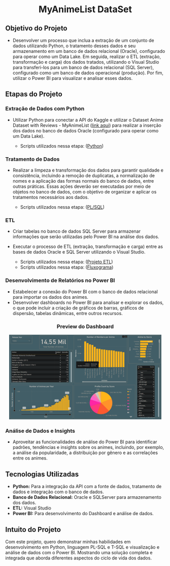 <h1 align="center"> MyAnimeList DataSet </h1>


## Objetivo do Projeto

- Desenvolver um processo que inclua a extração de um conjunto de dados utilizando Python, o tratamento desses dados e seu armazenamento em um banco de dados relacional (Oracle), configurado para operar como um Data Lake. Em seguida, realizar o ETL (extração, transformação e carga) dos dados tratados, utilizando o Visual Studio para transferi-los para um banco de dados relacional (SQL Server), configurado como um banco de dados operacional (produção). Por fim, utilizar o Power BI para visualizar e analisar esses dados.

## Etapas do Projeto

### Extração de Dados com Python

- Utilizar Python para conectar a API do Kaggle e utilizar o Dataset Anime Dataset with Reviews - MyAnimeList ([link aqui](./https://www.kaggle.com/datasets/marlesson/myanimelist-dataset-animes-profiles-reviews)) para realizar a inserção dos dados no banco de dados Oracle (configurado para operar como um Data Lake).

  * Scripts utilizados nessa etapa: ([Python](./Scripts_Python))

### Tratamento de Dados

- Realizar a limpeza e transformação dos dados para garantir qualidade e consistência, incluindo a remoção de duplicatas, a normalização de nomes e a aplicação das formas normais do banco de dados, entre outras práticas. Essas ações deverão ser executadas por meio de objetos no banco de dados, com o objetivo de organizar e aplicar os tratamentos necessários aos dados.

   * Scripts utilizados nessa etapa: ([PL/SQL](./Scripts_PLSQL))

### ETL
 
- Criar tabelas no banco de dados SQL Server para armazenar informações que serão utilizadas pelo Power BI na análise dos dados.
- Executar o processo de ETL (extração, transformação e carga) entre as bases de dados Oracle e SQL Server utilizando o Visual Studio.

   * Scripts utilizados nessa etapa: ([Projeto ETL](./ETL_SSIS/Animes))
   * Scripts utilizados nessa etapa: ([Fluxograma](./ETL_SSIS/Fluxograma_ETL))
 
### Desenvolvimento de Relatórios no Power BI

- Estabelecer a conexão do Power BI com o banco de dados relacional para importar os dados dos animes.
- Desenvolver dashboards no Power BI para analisar e explorar os dados, o que pode incluir a criação de gráficos de barras, gráficos de dispersão, tabelas dinâmicas, entre outros recursos.


<div align="center">
<h3> Preview do Dashboard </h3>
  <a href="https://app.powerbi.com/view?r=eyJrIjoiZTkxODczMWQtNGJmZS00MDU0LTllZDktMzRiNzNkYTFkMjM1IiwidCI6IjcwNjBlYjFhLWZkY2MtNGVhOS05MTk4LWQ5N2FhNDkyZmJjMiJ9" target="_blank">
    <img src="./Powerbi/imagem_capa.png" alt="Assista a apresentação" width="480" />
  </a>
</div>
 
### Análise de Dados e Insights

- Aproveitar as funcionalidades de análise do Power BI para identificar padrões, tendências e insights sobre os animes, incluindo, por exemplo, a análise da popularidade, a distribuição por gênero e as correlações entre os animes.

## Tecnologias Utilizadas

- **Python:** Para a integração da API com a fonte de dados, tratamento de dados e integração com o banco de dados.
- **Banco de Dados Relacional:** Oracle e SQLServer para armazenamento dos dados.
- **ETL:** Visual Studio
- **Power BI:** Para desenvolvimento do Dashboard e análise de dados.

## Intuito do Projeto

Com este projeto, quero demonstrar minhas habilidades em desenvolvimento em Python, linguagem PL-SQL e T-SQL e visualização e análise de dados com o Power BI. Mostrando uma solução completa e integrada que aborda diferentes aspectos do ciclo de vida dos dados.
